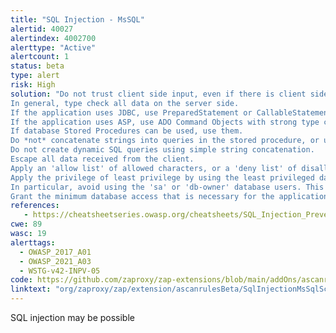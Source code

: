 ```yaml
---
title: "SQL Injection - MsSQL"
alertid: 40027
alertindex: 4002700
alerttype: "Active"
alertcount: 1
status: beta
type: alert
risk: High
solution: "Do not trust client side input, even if there is client side validation in place. 
In general, type check all data on the server side.
If the application uses JDBC, use PreparedStatement or CallableStatement, with parameters passed by '?'
If the application uses ASP, use ADO Command Objects with strong type checking and parameterized queries.
If database Stored Procedures can be used, use them.
Do *not* concatenate strings into queries in the stored procedure, or use 'exec', 'exec immediate', or equivalent functionality!
Do not create dynamic SQL queries using simple string concatenation.
Escape all data received from the client.
Apply an 'allow list' of allowed characters, or a 'deny list' of disallowed characters in user input.
Apply the privilege of least privilege by using the least privileged database user possible.
In particular, avoid using the 'sa' or 'db-owner' database users. This does not eliminate SQL injection, but minimizes its impact.
Grant the minimum database access that is necessary for the application."
references:
   - https://cheatsheetseries.owasp.org/cheatsheets/SQL_Injection_Prevention_Cheat_Sheet.html
cwe: 89
wasc: 19
alerttags: 
  - OWASP_2017_A01
  - OWASP_2021_A03
  - WSTG-v42-INPV-05
code: https://github.com/zaproxy/zap-extensions/blob/main/addOns/ascanrulesBeta/src/main/java/org/zaproxy/zap/extension/ascanrulesBeta/SqlInjectionMsSqlScanRule.java
linktext: "org/zaproxy/zap/extension/ascanrulesBeta/SqlInjectionMsSqlScanRule.java"
---
```

SQL injection may be possible
